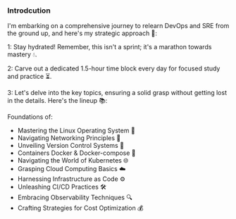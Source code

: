 
### Introdcution

I'm embarking on a comprehensive journey to relearn DevOps and SRE from the ground up, and here's my strategic approach 🚀:

1: Stay hydrated! Remember, this isn't a sprint; it's a marathon towards mastery 💧.

2: Carve out a dedicated 1.5-hour time block every day for focused study and practice ⏳.

3: Let's delve into the key topics, ensuring a solid grasp without getting lost in the details. Here's the lineup 📚:

Foundations of:
   - Mastering the Linux Operating System 🐧
   - Navigating Networking Principles 🔗
   - Unveiling Version Control Systems 🔄
   - Containers Docker & Docker-compose 🐳
   - Navigating the World of Kubernetes 🌐
   - Grasping Cloud Computing Basics ☁️
   - Harnessing Infrastructure as Code ⚙️
   - Unleashing CI/CD Practices 🛠️
   - Embracing Observability Techniques 🔍
   - Crafting Strategies for Cost Optimization 💰
